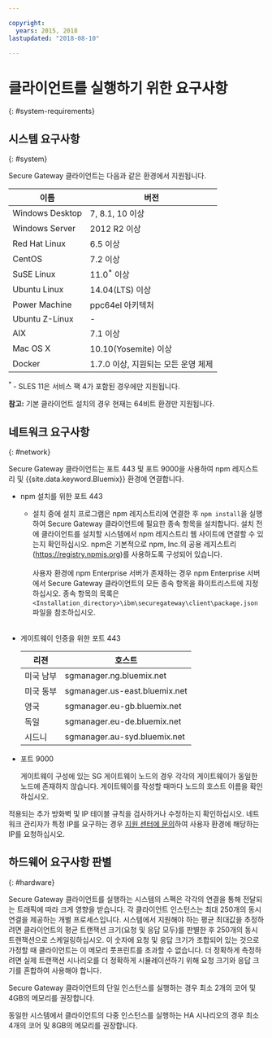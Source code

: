 ```yaml
---

copyright:
  years: 2015, 2018
lastupdated: "2018-08-10"

---
```


# 클라이언트를 실행하기 위한 요구사항
{: #system-requirements}

## 시스템 요구사항
{: #system}

Secure Gateway 클라이언트는 다음과 같은 환경에서 지원됩니다.

|이름 | 버전          |
| ------------- | ----------- |
| Windows Desktop | 7, 8.1, 10 이상 |
| Windows Server | 2012 R2 이상 |
| Red Hat Linux | 6.5 이상 |
| CentOS | 7.2 이상 |
| SuSE Linux | 11.0<sup>*</sup> 이상 |
| Ubuntu Linux | 14.04(LTS) 이상 |
| Power Machine | ppc64el 아키텍처 |
| Ubuntu Z-Linux | - |
|AIX | 7.1 이상 |
|Mac OS X | 10.10(Yosemite) 이상 |
|Docker | 1.7.0 이상, 지원되는 모든 운영 체제 |

<sup> * </sup>- SLES 11은 서비스 팩 4가 포함된 경우에만 지원됩니다.

<b>참고:</b> 기본 클라이언트 설치의 경우 현재는 64비트 환경만 지원됩니다.

## 네트워크 요구사항
{: #network}

Secure Gateway 클라이언트는 포트 443 및 포트 9000을 사용하여 npm 레지스트리 및 {{site.data.keyword.Bluemix}} 환경에 연결합니다.
- npm 설치를 위한 포트 443
  - 설치 중에 설치 프로그램은 npm 레지스트리에 연결한 후 `npm install`을 실행하여 Secure Gateway 클라이언트에 필요한 종속 항목을 설치합니다. 설치 전에 클라이언트를 설치할 시스템에서 npm 레지스트리 웹 사이트에 연결할 수 있는지 확인하십시오. npm은 기본적으로 npm, Inc.의 공용 레지스트리(https://registry.npmjs.org)를 사용하도록 구성되어 있습니다. <br><br>
사용자 환경에 npm Enterprise 서버가 존재하는 경우 npm Enterprise 서버에서 Secure Gateway 클라이언트의 모든 종속 항목을 화이트리스트에 지정하십시오. 종속 항목의 목록은 `<Installation_directory>\ibm\securegateway\client\package.json` 파일을 참조하십시오.<br><br>

- 게이트웨이 인증을 위한 포트 443


  |리젼  | 호스트 |
  | --  | --  |
  | 미국 남부  | sgmanager.ng.bluemix.net  |
  | 미국 동부  | sgmanager.us-east.bluemix.net  |
  |영국  | sgmanager.eu-gb.bluemix.net  |
  | 독일  | sgmanager.eu-de.bluemix.net  |
  | 시드니  | sgmanager.au-syd.bluemix.net  |


- 포트 9000

  게이트웨이 구성에 있는 SG 게이트웨이 노드의 경우 각각의 게이트웨이가 동일한 노드에 존재하지 않습니다. 게이트웨이를 작성할 때마다 노드의 호스트 이름을 확인하십시오.


적용되는 추가 방화벽 및 IP 테이블 규칙을 검사하거나 수정하는지 확인하십시오. 네트워크 관리자가 특정 IP를 요구하는 경우 [지원 센터에 문의](/docs/services/SecureGateway/securegateway_troubleshooting.html#support)하여 사용자 환경에 해당하는 IP를 요청하십시오.


## 하드웨어 요구사항 판별
{: #hardware}

Secure Gateway 클라이언트를 실행하는 시스템의 스펙은 각각의 연결을 통해 전달되는 트래픽에 따라 크게 영향을 받습니다. 각 클라이언트 인스턴스는 최대 250개의 동시 연결을 제공하는 개별 프로세스입니다.  시스템에서 지원해야 하는 평균 최대값을 추정하려면 클라이언트의 평균 트랜잭션 크기(요청 및 응답 모두)를 판별한 후 250개의 동시 트랜잭션으로 스케일링하십시오. 이 숫자에 요청 및 응답 크기가 조합되어 있는 것으로 가정할 때 클라이언트는 이 메모리 풋프린트를 초과할 수 없습니다. 더 정확하게 측정하려면 실제 트랜잭션 시나리오를 더 정확하게 시뮬레이션하기 위해 요청 크기와 응답 크기를 혼합하여 사용해야 합니다.

Secure Gateway 클라이언트의 단일 인스턴스를 실행하는 경우 최소 2개의 코어 및 4GB의 메모리를 권장합니다.

동일한 시스템에서 클라이언트의 다중 인스턴스를 실행하는 HA 시나리오의 경우 최소 4개의 코어 및 8GB의 메모리를 권장합니다.
